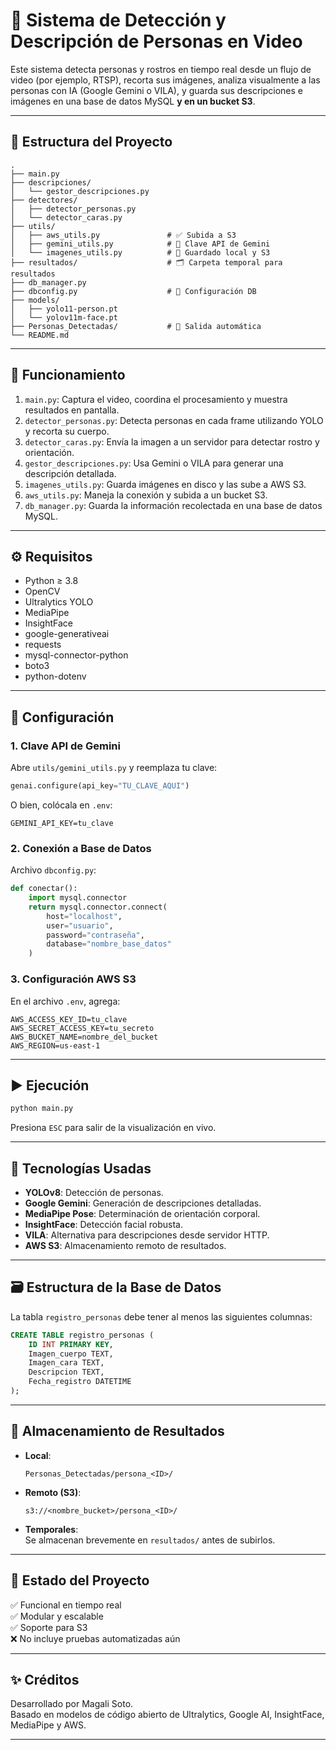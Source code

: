
# 🧠 Sistema de Detección y Descripción de Personas en Video

Este sistema detecta personas y rostros en tiempo real desde un flujo de video (por ejemplo, RTSP), recorta sus imágenes, analiza visualmente a las personas con IA (Google Gemini o VILA), y guarda sus descripciones e imágenes en una base de datos MySQL **y en un bucket S3**.

---

## 📂 Estructura del Proyecto

```
.
├── main.py
├── descripciones/
│   └── gestor_descripciones.py
├── detectores/
│   ├── detector_personas.py
│   └── detector_caras.py
├── utils/
│   ├── aws_utils.py               # ✅ Subida a S3
│   ├── gemini_utils.py            # 🔑 Clave API de Gemini
│   └── imagenes_utils.py          # 📸 Guardado local y S3
├── resultados/                    # 🗂️ Carpeta temporal para resultados
├── db_manager.py
├── dbconfig.py                    # 🔧 Configuración DB
├── models/
│   ├── yolo11-person.pt
│   └── yolov11m-face.pt
├── Personas_Detectadas/           # 📁 Salida automática
└── README.md
```

---

## 🚀 Funcionamiento

1. `main.py`: Captura el video, coordina el procesamiento y muestra resultados en pantalla.
2. `detector_personas.py`: Detecta personas en cada frame utilizando YOLO y recorta su cuerpo.
3. `detector_caras.py`: Envía la imagen a un servidor para detectar rostro y orientación.
4. `gestor_descripciones.py`: Usa Gemini o VILA para generar una descripción detallada.
5. `imagenes_utils.py`: Guarda imágenes en disco y las sube a AWS S3.
6. `aws_utils.py`: Maneja la conexión y subida a un bucket S3.
7. `db_manager.py`: Guarda la información recolectada en una base de datos MySQL.

---

## ⚙️ Requisitos

- Python ≥ 3.8
- OpenCV
- Ultralytics YOLO
- MediaPipe
- InsightFace
- google-generativeai
- requests
- mysql-connector-python
- boto3
- python-dotenv

---

## 🔐 Configuración

### 1. Clave API de Gemini  
Abre `utils/gemini_utils.py` y reemplaza tu clave:

```python
genai.configure(api_key="TU_CLAVE_AQUI")
```

O bien, colócala en `.env`:

```
GEMINI_API_KEY=tu_clave
```

### 2. Conexión a Base de Datos  
Archivo `dbconfig.py`:

```python
def conectar():
    import mysql.connector
    return mysql.connector.connect(
        host="localhost",
        user="usuario",
        password="contraseña",
        database="nombre_base_datos"
    )
```

### 3. Configuración AWS S3  
En el archivo `.env`, agrega:

```
AWS_ACCESS_KEY_ID=tu_clave
AWS_SECRET_ACCESS_KEY=tu_secreto
AWS_BUCKET_NAME=nombre_del_bucket
AWS_REGION=us-east-1
```

---

## ▶️ Ejecución

```bash
python main.py
```

Presiona `ESC` para salir de la visualización en vivo.

---

## 🧠 Tecnologías Usadas

- **YOLOv8**: Detección de personas.
- **Google Gemini**: Generación de descripciones detalladas.
- **MediaPipe Pose**: Determinación de orientación corporal.
- **InsightFace**: Detección facial robusta.
- **VILA**: Alternativa para descripciones desde servidor HTTP.
- **AWS S3**: Almacenamiento remoto de resultados.

---

## 🗃️ Estructura de la Base de Datos

La tabla `registro_personas` debe tener al menos las siguientes columnas:

```sql
CREATE TABLE registro_personas (
    ID INT PRIMARY KEY,
    Imagen_cuerpo TEXT,
    Imagen_cara TEXT,
    Descripcion TEXT,
    Fecha_registro DATETIME
);
```

---

## 📸 Almacenamiento de Resultados

- **Local**:  
  ```
  Personas_Detectadas/persona_<ID>/
  ```

- **Remoto (S3)**:  
  ```
  s3://<nombre_bucket>/persona_<ID>/
  ```

- **Temporales**:  
  Se almacenan brevemente en `resultados/` antes de subirlos.

---

## 🧪 Estado del Proyecto

✅ Funcional en tiempo real  
✅ Modular y escalable  
✅ Soporte para S3  
❌ No incluye pruebas automatizadas aún  

---

## ✨ Créditos

Desarrollado por Magali Soto.  
Basado en modelos de código abierto de Ultralytics, Google AI, InsightFace, MediaPipe y AWS.

---
